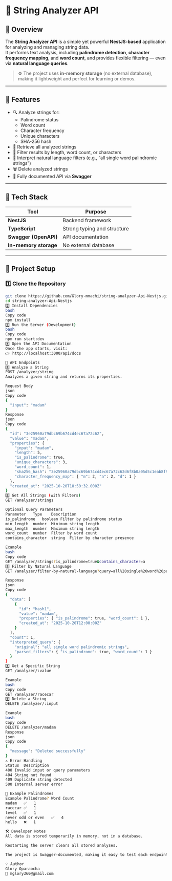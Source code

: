 # 🧠 String Analyzer API

## 🧾 Overview

The **String Analyzer API** is a simple yet powerful **NestJS-based** application for analyzing and managing string data.  
It performs text analysis, including **palindrome detection**, **character frequency mapping**, and **word count**, and provides flexible filtering — even via **natural language queries**.

> ⚙️ The project uses **in-memory storage** (no external database), making it lightweight and perfect for learning or demos.

---

## 🚀 Features

- 🔍 Analyze strings for:
  - Palindrome status  
  - Word count  
  - Character frequency  
  - Unique characters  
  - SHA-256 hash  
- 📂 Retrieve all analyzed strings  
- 🧠 Filter results by length, word count, or characters  
- 💬 Interpret natural language filters (e.g., “all single word palindromic strings”)  
- 🗑️ Delete analyzed strings  
- 🧾 Fully documented API via **Swagger**

---

## 🧩 Tech Stack

| Tool | Purpose |
|------|----------|
| **NestJS** | Backend framework |
| **TypeScript** | Strong typing and structure |
| **Swagger (OpenAPI)** | API documentation |
| **In-memory storage** | No external database |

---

## 🧱 Project Setup

### 1️⃣ Clone the Repository
```bash
git clone https://github.com/Glory-mmachi/string-analyzer-Api-Nestjs.git
cd string-analyzer-Api-Nestjs
2️⃣ Install Dependencies
bash
Copy code
npm install
3️⃣ Run the Server (Development)
bash
Copy code
npm run start:dev
4️⃣ Open the API Documentation
Once the app starts, visit:
👉 http://localhost:3000/api/docs

📘 API Endpoints
1️⃣ Analyze a String
POST /analyzer/string
Analyzes a given string and returns its properties.

Request Body
json
Copy code
{
  "input": "madam"
}
Response
json
Copy code
{
  "id": "3e25960a79dbc69b674cd4ec67a72c62",
  "value": "madam",
  "properties": {
    "input": "madam",
    "length": 5,
    "is_palindrome": true,
    "unique_characters": 3,
    "word_count": 1,
    "sha256_hash": "3e25960a79dbc69b674cd4ec67a72c62d6f8b0a05d5c1eab8f9f6b3f1e2b1c8e2",
    "character_frequency_map": { "m": 2, "a": 2, "d": 1 }
  },
  "created_at": "2025-10-20T18:50:32.000Z"
}
2️⃣ Get All Strings (with Filters)
GET /analyzer/strings

Optional Query Parameters
Parameter	Type	Description
is_palindrome	boolean	Filter by palindrome status
min_length	number	Minimum string length
max_length	number	Maximum string length
word_count	number	Filter by word count
contains_character	string	Filter by character presence

Example
bash
Copy code
GET /analyzer/strings?is_palindrome=true&contains_character=a
3️⃣ Filter by Natural Language
GET /analyzer/filter-by-natural-language?query=all%20single%20word%20palindromic%20strings

Response
json
Copy code
{
  "data": [
    {
      "id": "hash1",
      "value": "madam",
      "properties": { "is_palindrome": true, "word_count": 1 },
      "created_at": "2025-10-20T12:00:00Z"
    }
  ],
  "count": 1,
  "interpreted_query": {
    "original": "all single word palindromic strings",
    "parsed_filters": { "is_palindrome": true, "word_count": 1 }
  }
}
4️⃣ Get a Specific String
GET /analyzer/:value

Example
bash
Copy code
GET /analyzer/racecar
5️⃣ Delete a String
DELETE /analyzer/:input

Example
bash
Copy code
DELETE /analyzer/madam
Response
json
Copy code
{
  "message": "Deleted successfully"
}
⚠️ Error Handling
Status	Description
400	Invalid input or query parameters
404	String not found
409	Duplicate string detected
500	Internal server error

🧪 Example Palindromes
Example	Palindrome?	Word Count
madam	✅	1
racecar	✅	1
level	✅	1
never odd or even	✅	4
hello	❌	1

🛠️ Developer Notes
All data is stored temporarily in memory, not in a database.

Restarting the server clears all stored analyses.

The project is Swagger-documented, making it easy to test each endpoint directly in your browser.

💡 Author
Glory Oparaocha
📧 mglory360@gmail.com

